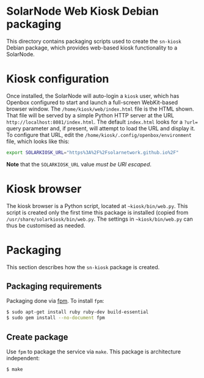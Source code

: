 # SolarNode Web Kiosk Debian packaging

This directory contains packaging scripts used to create the `sn-kiosk` Debian package, which
provides web-based kiosk functionality to a SolarNode.

# Kiosk configuration

Once installed, the SolarNode will auto-login a `kiosk` user, which has Openbox configured to start
and launch a full-screen WebKit-based browser window. The `/home/kiosk/web/index.html` file is the
HTML shown. That file will be served by a simple Python HTTP server at the URL
`http://localhost:8081/index.html`. The default `index.html` looks for a `?url=` query parameter
and, if present, will attempt to load the URL and display it. To configure that URL, edit the
`/home/kiosk/.config/openbox/environment` file, which looks like this:

```sh
export SOLARKIOSK_URL="https%3A%2F%2Fsolarnetwork.github.io%2F"
```

**Note** that the `SOLARKIOSK_URL` value _must be URI escaped_.

# Kiosk browser

The kiosk browser is a Python script, located at `~kiosk/bin/web.py`. This script is created only
the first time this package is installed (copied from `/usr/share/solarkiosk/bin/web.py`. The 
settings in `~kiosk/bin/web.py` can thus be customised as needed.

# Packaging

This section describes how the `sn-kiosk` package is created.

## Packaging requirements

Packaging done via [fpm][fpm]. To install `fpm`:

```sh
$ sudo apt-get install ruby ruby-dev build-essential
$ sudo gem install --no-document fpm
```

## Create package

Use `fpm` to package the service via `make`. This package is architecture independent:

```sh
$ make
```

[fpm]: https://github.com/jordansissel/fpm
